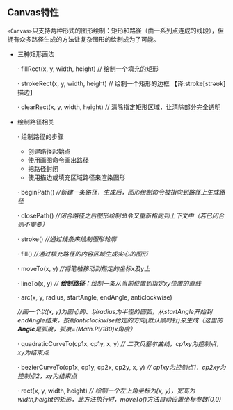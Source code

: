 ## Canvas特性

`<Canvas>`只支持两种形式的图形绘制：矩形和路径（由一系列点连成的线段），但拥有众多路径生成的方法让复杂图形的绘制成为了可能。

* 三种矩形画法

  · fillRect(x, y, width, height) // 绘制一个填充的矩形

  · strokeRect(x, y, width, height) // 绘制一个矩形的边框 【译:stroke[strəʊk] 描边】

  · clearRect(x, y, width, height) // 清除指定矩形区域，让清除部分完全透明

* 绘制路径相关

  · 绘制路径的步骤

   <ul>
     <li>创建路径起始点</li>
     <li>使用画图命令画出路径</li>
     <li>把路径封闭</li>
     <li>使用描边或填充区域路径来渲染图形</li>
   </ul>

  · beginPath() *//新建一条路径，生成后，图形绘制命令被指向到路径上生成路径*

  · closePath() *//闭合路径之后图形绘制命令又重新指向到上下文中（若已闭合则不需要）*

  · stroke() *//通过线条来绘制图形轮廓*

  · fill() *//通过填充路径的内容区域生成实心的图形*

  · moveTo(x, y) *//将笔触移动到指定的坐标x及y上*

  · lineTo(x, y) *// **绘制路径**：绘制一条从当前位置到指定xy位置的直线*

  · arc(x, y, radius, startAngle, endAngle, anticlockwise)

  *//画一个以(x, y)为圆心的、以radius为半径的圆弧，从startAngle开始到endAngle结束，按照anticlockwise给定的方向(默认顺时针)来生成（这里的**Angle**是弧度，弧度=(Math.PI/180)x角度）*

  · quadraticCurveTo(cp1x, cp1y, x, y) *// 二次贝塞尔曲线，cp1xy为控制点，xy为结束点*

  · bezierCurveTo(cp1x, cp1y, cp2x, cp2y, x, y) *// cp1xy为控制点1，cp2xy为控制点2，xy为结束点*

  · rect(x, y, width, height) *// 绘制一个左上角坐标为(x, y)，宽高为width,height的矩形，此方法执行时，moveTo()方法自动设置坐标参数(0,0)*

  